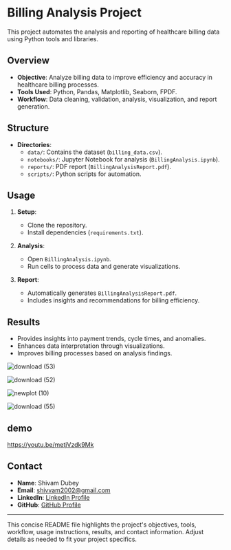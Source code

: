 
# Billing Analysis Project

This project automates the analysis and reporting of healthcare billing data using Python tools and libraries.

## Overview

- **Objective**: Analyze billing data to improve efficiency and accuracy in healthcare billing processes.
- **Tools Used**: Python, Pandas, Matplotlib, Seaborn, FPDF.
- **Workflow**: Data cleaning, validation, analysis, visualization, and report generation.

## Structure

- **Directories**:
  - `data/`: Contains the dataset (`billing_data.csv`).
  - `notebooks/`: Jupyter Notebook for analysis (`BillingAnalysis.ipynb`).
  - `reports/`: PDF report (`BillingAnalysisReport.pdf`).
  - `scripts/`: Python scripts for automation.

## Usage

1. **Setup**:
   - Clone the repository.
   - Install dependencies (`requirements.txt`).

2. **Analysis**:
   - Open `BillingAnalysis.ipynb`.
   - Run cells to process data and generate visualizations.

3. **Report**:
   - Automatically generates `BillingAnalysisReport.pdf`.
   - Includes insights and recommendations for billing efficiency.

## Results

- Provides insights into payment trends, cycle times, and anomalies.
- Enhances data interpretation through visualizations.
- Improves billing processes based on analysis findings.


![download (53)](https://github.com/Dubeyrock/-Managing-Accounts-and-Billing/assets/96882359/b620f1ef-2579-4fe1-8bb6-15440fd6610f)



![download (52)](https://github.com/Dubeyrock/-Managing-Accounts-and-Billing/assets/96882359/522fefe2-6612-44a8-9ae4-a6bc25ae896c)


![newplot (10)](https://github.com/Dubeyrock/-Managing-Accounts-and-Billing/assets/96882359/67cd875b-bf95-49cc-8a43-31d94050dffb)


![download (55)](https://github.com/Dubeyrock/-Managing-Accounts-and-Billing/assets/96882359/3c74bd9d-af8d-47e3-beae-29628d1a5765)

## demo 
https://youtu.be/metjVzdk9Mk 


## Contact

- **Name**: Shivam Dubey
- **Email**: shivvam2002@gmail.com
- **LinkedIn**: [LinkedIn Profile](https://www.linkedin.com/in/shivam-dubey-371a591a8/)
- **GitHub**: [GitHub Profile](Dubeyrock)

---

This concise README file highlights the project's objectives, tools, workflow, usage instructions, results, and contact information. Adjust details as needed to fit your project specifics.
